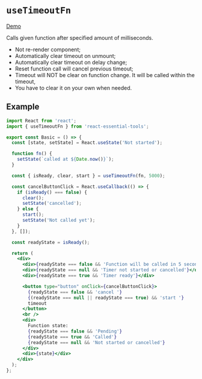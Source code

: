 # `useTimeoutFn`

[Demo](https://devianllert.github.io/react-essential-tools/?path=/story/hooks-usetimeoutfn--basic)

Calls given function after specified amount of milliseconds.

- Not re-render component;
- Automatically clear timeout on unmount;
- Automatically clear timeout on delay change;
- Reset function call will cancel previous timeout;
- Timeout will NOT be clear on function change. It will be called within the timeout,
- You have to clear it on your own when needed.

## Example

```jsx
import React from 'react';
import { useTimeoutFn } from 'react-essential-tools';

export const Basic = () => {
  const [state, setState] = React.useState('Not started');

  function fn() {
    setState(`called at ${Date.now()}`);
  }

  const { isReady, clear, start } = useTimeoutFn(fn, 5000);

  const cancelButtonClick = React.useCallback(() => {
    if (isReady() === false) {
      clear();
      setState('cancelled');
    } else {
      start();
      setState('Not called yet');
    }
  }, []);

  const readyState = isReady();

  return (
    <div>
      <div>{readyState === false && 'Function will be called in 5 seconds'}</div>
      <div>{readyState === null && 'Timer not started or cancelled'}</div>
      <div>{readyState === true && 'Timer ready'}</div>

      <button type="button" onClick={cancelButtonClick}>
        {readyState === false && 'cancel '}
        {(readyState === null || readyState === true) && 'start '}
        timeout
      </button>
      <br />
      <div>
        Function state:
        {readyState === false && 'Pending'}
        {readyState === true && 'Called'}
        {readyState === null && 'Not started or cancelled'}
      </div>
      <div>{state}</div>
    </div>
  );
};
```
